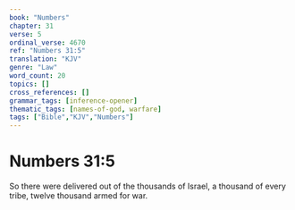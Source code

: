 ```yaml
---
book: "Numbers"
chapter: 31
verse: 5
ordinal_verse: 4670
ref: "Numbers 31:5"
translation: "KJV"
genre: "Law"
word_count: 20
topics: []
cross_references: []
grammar_tags: [inference-opener]
thematic_tags: [names-of-god, warfare]
tags: ["Bible","KJV","Numbers"]
---
```


# Numbers 31:5

So there were delivered out of the thousands of Israel, a thousand of every tribe, twelve thousand armed for war.
